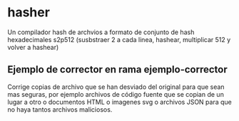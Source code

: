 # hasher
Un compilador hash de archvios a formato de conjunto de hash hexadecimales s2p512 (susbstraer 2 a cada linea, hashear, multiplicar 512 y volver a hashear)
## Ejemplo de corrector en rama ejemplo-corrector
Corrige copias de archivo que se han desviado del original para que sean mas seguras, por ejemplo archivos de código fuente que se copian de un lugar a otro o documentos HTML o imagenes svg o archivos JSON para que no haya tantos archivos maliciosos.

